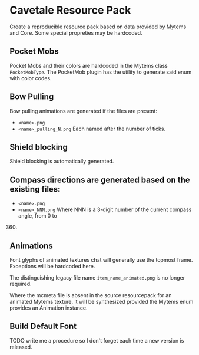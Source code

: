 # Cavetale Resource Pack

Create a reproducible resource pack based on data provided by Mytems
and Core.  Some special propreties may be hardcoded.

## Pocket Mobs

Pocket Mobs and their colors are hardcoded in the Mytems class
`PocketMobType`.  The PocketMob plugin has the utility to generate
said enum with color codes.

## Bow Pulling

Bow pulling animations are generated if the files are present:
- `<name>.png`
- `<name>_pulling_N.png`
Each named after the number of ticks.

## Shield blocking

Shield blocking is automatically generated.

## Compass directions are generated based on the existing files:
- `<name>.png`
- `<name>_NNN.png`
Where NNN is a 3-digit number of the current compass angle, from 0 to
360.

## Animations

Font glyphs of animated textures chat will generally use the topmost
frame.  Exceptions will be hardcoded here.

The distinguishing legacy file name `item_name_animated.png` is no
longer required.

Where the mcmeta file is absent in the source resourcepack for an
animated Mytems texture, it will be synthesized provided the Mytems
enum provides an Animation instance.

## Build Default Font

TODO write me a procedure so I don't forget each time a new version is
released.